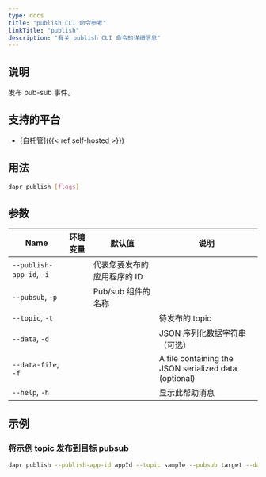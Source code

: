 ```yaml
---
type: docs
title: "publish CLI 命令参考"
linkTitle: "publish"
description: "有关 publish CLI 命令的详细信息"
---
```


## 说明

发布 pub-sub 事件。

## 支持的平台

- [自托管]({{< ref self-hosted >}})

## 用法

```bash
dapr publish [flags]
```

## 参数

| Name                     | 环境变量 | 默认值             | 说明                                                    |
| ------------------------ | ---- | --------------- | ----------------------------------------------------- |
| `--publish-app-id`, `-i` |      | 代表您要发布的应用程序的 ID |                                                       |
| `--pubsub`, `-p`         |      | Pub/sub 组件的名称   |                                                       |
| `--topic`, `-t`          |      |                 | 待发布的 topic                                            |
| `--data`, `-d`           |      |                 | JSON 序列化数据字符串（可选）                                     |
| `--data-file`, `-f`      |      |                 | A file containing the JSON serialized data (optional) |
| `--help`, `-h`           |      |                 | 显示此帮助消息                                               |


## 示例

### 将示例 topic 发布到目标 pubsub
```bash
dapr publish --publish-app-id appId --topic sample --pubsub target --data '{"key":"value"}'
```
